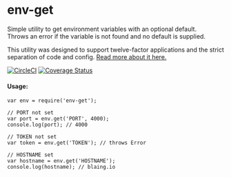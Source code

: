 # env-get

Simple utility to get environment variables with an optional default.  
Throws an error if the variable is not found and no default is supplied.

This utility was designed to support twelve-factor applications and the strict separation of code and config. 
[Read more about it here.](https://12factor.net/config)

[![CircleCI](https://circleci.com/gh/billylaing/env-get/tree/master.svg?style=svg)](https://circleci.com/gh/billylaing/env-get/tree/master)
[![Coverage Status](https://coveralls.io/repos/github/billylaing/env-get/badge.svg)](https://coveralls.io/github/billylaing/env-get)

#### Usage:
```
var env = require('env-get');

// PORT not set
var port = env.get('PORT', 4000);
console.log(port); // 4000

// TOKEN not set
var token = env.get('TOKEN'); // throws Error 

// HOSTNAME set
var hostname = env.get('HOSTNAME'); 
console.log(hostname); // blaing.io
```
